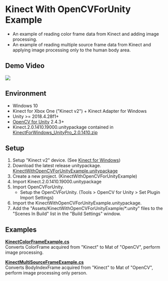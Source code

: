 # Kinect With OpenCVForUnity Example
- An example of reading color frame data from Kinect and adding image processing.
- An example of reading multiple source frame data from Kinect and applying image processing only to the human body area.

## Demo Video
[![](http://img.youtube.com/vi/_dvsSo8rzA8/0.jpg)](https://www.youtube.com/watch?v=_dvsSo8rzA8)

## Environment
- Windows 10
- Kinect for Xbox One ("Kinect v2") + Kinect Adapter for Windows
- Unity >= 2018.4.28f1+
- [OpenCV for Unity](https://assetstore.unity.com/packages/tools/integration/opencv-for-unity-21088?aid=1011l4ehR) 2.4.3+
- Kinect.2.0.1410.19000.unitypackage contained in [KinectForWindows_UnityPro_2.0.1410.zip](https://go.microsoft.com/fwlink/p/?LinkId=513177)

## Setup
1. Setup "Kinect v2" device. (See [Kinect for Windows](https://developer.microsoft.com/en-us/windows/kinect/))
1. Download the latest release unitypackage. [KinectWithOpenCVForUnityExample.unitypackage](https://github.com/EnoxSoftware/KinectWithOpenCVForUnityExample/releases)
1. Create a new project. (KinectWithOpenCVForUnityExample)
1. Import Kinect.2.0.1410.19000.unitypackage 
1. Import OpenCVForUnity.
    * Setup the OpenCVForUnity. (Tools > OpenCV for Unity > Set Plugin Import Settings)
1. Import the KinectWithOpenCVForUnityExample.unitypackage.
1. Add the "Assets/KinectWithOpenCVForUnityExample/*.unity" files to the "Scenes In Build" list in the "Build Settings" window.


## Examples
**[KinectColorFrameExample.cs](/Assets/KinectWithOpenCVForUnityExample/KinectColorFrameExample/KinectColorFrameExample.cs)**  
Converts ColorFrame acquired from "Kinect" to Mat of "OpenCV", perform image processing.

**[KinectMultiSourceFrameExample.cs](/Assets/KinectWithOpenCVForUnityExample/KinectMultiSourceFrameExample/KinectMultiSourceFrameExample.cs)**  
Converts BodyIndexFrame acquired from "Kinect" to Mat of "OpenCV", perform image processing only person.
